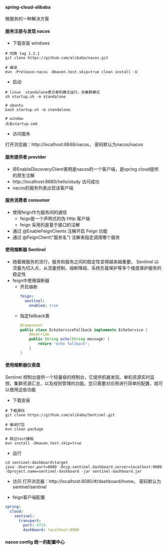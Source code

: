 #### spring-cloud-alibaba
微服务的一种解决方案

#### 服务注册与发现 nacos
- 下载安装 windows
```shell script
# 切换 tag 1.2.1
git clone https://github.com/alibaba/nacos.git

# 编译 
mvn -Prelease-nacos -Dmaven.test.skip=true clean install -U 
```

- 启动
```shell script
# linux  standalone表示单机模式运行，非集群模式
sh startup.sh -m standalone

# ubuntu
bash startup.sh -m standalone

# window
点击startup.cmd
```

- 访问服务

打开浏览器：http://localhost:8848/nacos， 密码默认为nacos/nacos

#### 服务提供者 provider
- @EnableDiscoveryClient表明是nacos的一个客户端，是spring cloud提供的原生注解
- http://localhost:8680/hello/study 访问成功
- nacos的服务列表出现该客户端

#### 服务消费者 consumer
- 使用feign作为服务间的通信
  - feign是一个声明式的伪 Http 客户端
  - feign 采用的是基于接口的注解
- 通过 @EnableFeignClients 注解开启 Feign 功能
- 通过 @FeignClient("服务名") 注解来指定调用哪个服务

#### 使用熔断器 Sentinel
- 随着微服务的流行，服务和服务之间的稳定性变得越来越重要。 Sentinel 以流量为切入点，从流量控制、熔断降级、系统负载保护等多个维度保护服务的稳定性
- feign中使用熔断器
  - 开启熔断
    ```yaml
    feign:
      sentinel:
        enabled: true
    ```
  - 指定fallback类
    ```java
    @Component
    public class EchoServiceFallback implements EchoService {
        @Override
        public String echo(String message) {
            return "echo fallback";
        }
    }
    ```

#### 使用熔断器仪表盘
Sentinel 控制台提供一个轻量级的控制台，它提供机器发现、单机资源实时监控、集群资源汇总，以及规则管理的功能。您只需要对应用进行简单的配置，就可以使用这些功能

- 下载安装
```shell script
# 下载源码
git clone https://github.com/alibaba/Sentinel.git

# 编译打包
mvn clean package

# 跳过test模板
mvn install -Dmaven.test.skip=true
```

- 运行
```shell script
cd sentinel-dashboard\target
java -Dserver.port=8080 -Dcsp.sentinel.dashboard.server=localhost:8080 -Dproject.name=sentinel-dashboard -jar sentinel-dashboard.jar
```

- 访问
打开浏览器：http://localhost:8080/#/dashboard/home， 密码默认为sentinel/sentinel


- feign客户端配置
```yaml
spring:
  cloud:
    sentinel:
      transport:
        port: 8719
        dashboard: localhost:8080
```

#### nacos config 统一的配置中心